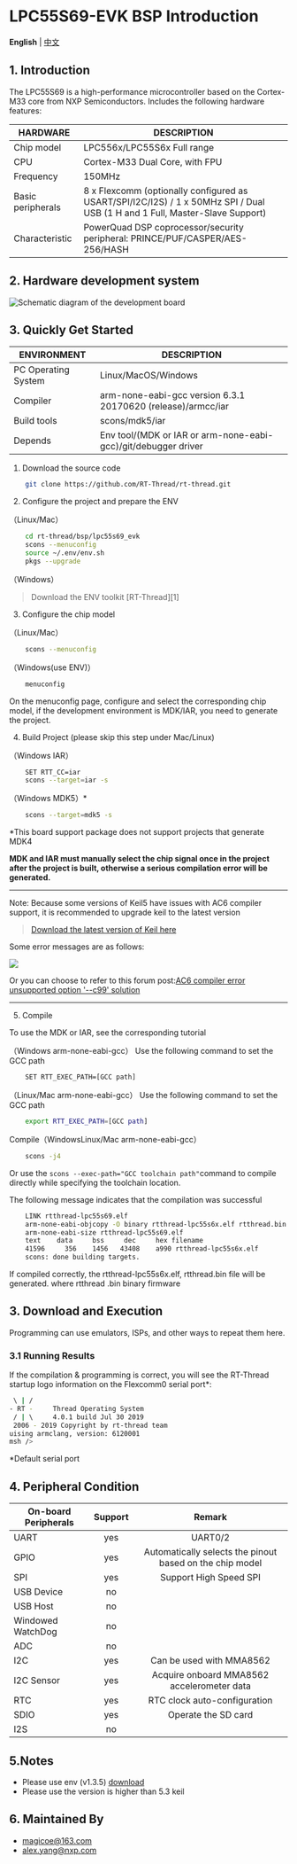 # LPC55S69-EVK BSP Introduction

**English** | [中文](README_zh.md)

## 1. Introduction

The LPC55S69 is a high-performance microcontroller based on the Cortex-M33 core from NXP Semiconductors.
Includes the following hardware features:

| HARDWARE | DESCRIPTION |
| -- | -- |
|Chip model| LPC556x/LPC55S6x Full range |
|CPU| Cortex-M33 Dual Core, with FPU |
|Frequency| 150MHz |
|Basic peripherals| 8 x Flexcomm (optionally configured as USART/SPI/I2C/I2S) / 1 x 50MHz SPI / Dual USB (1 H and 1 Full, Master-Slave Support) |
|Characteristic| PowerQuad DSP coprocessor/security peripheral: PRINCE/PUF/CASPER/AES-256/HASH |

## 2. Hardware development system

![Schematic diagram of the development board](./figures/board.png)



## 3. Quickly Get Started


| ENVIRONMENT         | DESCRIPTION                                                  |
| ------------------- | ------------------------------------------------------------ |
| PC Operating System | Linux/MacOS/Windows                                          |
| Compiler            | arm-none-eabi-gcc version 6.3.1 20170620 (release)/armcc/iar |
| Build tools         | scons/mdk5/iar                                               |
| Depends             | Env tool/(MDK or IAR or arm-none-eabi-gcc)/git/debugger driver |

1) Download the source code

```bash
    git clone https://github.com/RT-Thread/rt-thread.git
```

2) Configure the project and prepare the ENV

（Linux/Mac）

```bash
    cd rt-thread/bsp/lpc55s69_evk
    scons --menuconfig
    source ~/.env/env.sh
    pkgs --upgrade
```

（Windows）

>Download the ENV toolkit [RT-Thread][1]

3) Configure the chip model

（Linux/Mac）

```bash
    scons --menuconfig
```

（Windows(use ENV)）

```bash
    menuconfig
```

On the menuconfig page, configure and select the corresponding chip model, if the development environment is MDK/IAR, you need to generate the project.

4) Build Project (please skip this step under Mac/Linux)

（Windows IAR）

```bash
    SET RTT_CC=iar
    scons --target=iar -s
```

（Windows MDK5）*

```bash
    scons --target=mdk5 -s
```

*This board support package does not support projects that generate MDK4

**MDK and IAR must manually select the chip signal once in the project after the project is built, otherwise a serious compilation error will be generated.**

---

Note: Because some versions of Keil5 have issues with AC6 compiler support, it is recommended to upgrade keil to the latest version

> [Download the latest version of Keil here](https://www.keil.com/update/check.asp?P=MDK&V=5.38.0.0&S=)

Some error messages are as follows:

![](./figures/bug.png)

Or you can choose to refer to this forum post:[AC6 compiler error unsupported option '--c99' solution](https://club.rt-thread.org/ask/question/4c744e41ded5efb0.html)

---

5) Compile

To use the MDK or IAR, see the corresponding tutorial

（Windows arm-none-eabi-gcc）
Use the following command to set the GCC path

```bash
    SET RTT_EXEC_PATH=[GCC path]
```

（Linux/Mac arm-none-eabi-gcc）
Use the following command to set the GCC path

```bash
    export RTT_EXEC_PATH=[GCC path]
```

Compile（WindowsLinux/Mac arm-none-eabi-gcc）

```bash
    scons -j4
```

Or use the `scons --exec-path="GCC toolchain path"`command to compile directly while specifying the toolchain location.

The following message indicates that the compilation was successful

```bash
    LINK rtthread-lpc55s69.elf
    arm-none-eabi-objcopy -O binary rtthread-lpc55s6x.elf rtthread.bin
    arm-none-eabi-size rtthread-lpc55s69.elf
    text    data     bss     dec     hex filename
    41596     356    1456   43408    a990 rtthread-lpc55s6x.elf
    scons: done building targets.
```


If compiled correctly, the rtthread-lpc55s6x.elf, rtthread.bin file will be generated. where rtthread .bin binary firmware

## 3. Download and Execution

Programming can use emulators, ISPs, and other ways to repeat them here.

### 3.1 Running Results

If the compilation & programming is correct, you will see the RT-Thread startup logo information on the Flexcomm0 serial port*:

```bash
 \ | /
- RT -     Thread Operating System
 / | \     4.0.1 build Jul 30 2019
 2006 - 2019 Copyright by rt-thread team
uising armclang, version: 6120001
msh />
```

*Default serial port


## 4. Peripheral Condition

| **On-board Peripherals** | **Support** | **Remark**               |
| ---------- | :------: | :--------------------------: |
| UART       | yes | UART0/2                 |
| GPIO       | yes | Automatically selects the pinout based on the chip model |
| SPI        | yes | Support High Speed SPI |
| USB Device | no |           |
| USB Host   | no |       |
| Windowed WatchDog | no |                         |
| ADC | no |  |
| I2C       | yes | Can be used with MMA8562 |
| I2C Sensor | yes | Acquire onboard MMA8562 accelerometer data |
| RTC        | yes | RTC clock auto-configuration |
| SDIO       | yes | Operate the SD card  |
| I2S        | no |       |

## 5.Notes

- Please use env (v1.3.5) [download](https://github.com/RT-Thread/env-windows/releases/tag/v1.3.5)
- Please use the version is higher than 5.3 keil

## 6. Maintained By

* magicoe@163.com
* alex.yang@nxp.com
